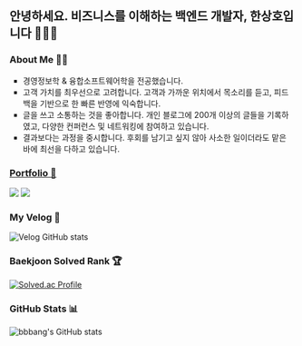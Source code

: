 ## 안녕하세요. 비즈니스를 이해하는 백엔드 개발자, 한상호입니다 🧑🏻‍💻

### About Me 👋🏻
<ul style = "list-style-type:square;">
<li> 경영정보학 & 융합소프트웨어학을 전공했습니다. </li>
<li> 고객 가치를 최우선으로 고려합니다. 고객과 가까운 위치에서 목소리를 듣고, 피드백을 기반으로 한 빠른 반영에 익숙합니다. </li>
<li> 글을 쓰고 소통하는 것을 좋아합니다. 개인 블로그에 200개 이상의 글들을 기록하였고, 다양한 컨퍼런스 및 네트워킹에 참여하고 있습니다. </li>
<li> 결과보다는 과정을 중시합니다. 후회를 남기고 싶지 않아 사소한 일이더라도 맡은 바에 최선을 다하고 있습니다. </li>
</ul>

### [Portfolio 🎨](https://sanghohan.notion.site/1b6af5d93aa88020a279c7eef8986fb3?pvs=4)

<a href="https://velog.io/@hsh111366"><img src="https://img.shields.io/badge/Velog-11B48A?style=flat-square&logo=Vimeo&logoColor=white&link=https://velog.io/@hsh111366"/></a>
<a href="mailto:hchsa77@gmail.com"><img src="https://img.shields.io/badge/Gmail-d14836?style=flat-square&logo=Gmail&logoColor=white&link=hchsa77@gmail.com"/></a>

### My Velog 📝
![Velog GitHub stats](https://velog-github-badge.vercel.app/badge/hsh111366?theme=dark&posts=3)

### Baekjoon Solved Rank 🏆
[![Solved.ac Profile](http://mazassumnida.wtf/api/v2/generate_badge?boj=hsh111366)](https://solved.ac/hsh111366)

### GitHub Stats 📊
![bbbang's GitHub stats](https://github-readme-stats.vercel.app/api?username=bbbang105&show_icons=true&theme=radical)
